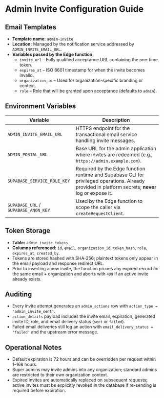 # Admin Invite Configuration Guide

## Email Templates
- **Template name:** `admin-invite`
- **Location:** Managed by the notification service addressed by `ADMIN_INVITE_EMAIL_URL`.
- **Variables passed by the Edge function:**
  - `invite_url` – Fully qualified acceptance URL containing the one-time token.
  - `expires_at` – ISO 8601 timestamp for when the invite becomes invalid.
  - `organization_id` – Used for organization-specific branding or context.
  - `role` – Role that will be granted upon acceptance (defaults to `admin`).

## Environment Variables
| Variable | Description |
| --- | --- |
| `ADMIN_INVITE_EMAIL_URL` | HTTPS endpoint for the transactional email service handling invite messages. |
| `ADMIN_PORTAL_URL` | Base URL for the admin application where invites are redeemed (e.g., `https://admin.example.com`). |
| `SUPABASE_SERVICE_ROLE_KEY` | Required by the Edge function runtime and Supabase CLI for privileged operations. Already provided in platform secrets; **never** log or expose it. |
| `SUPABASE_URL` / `SUPABASE_ANON_KEY` | Used by the Edge function to scope the caller via `createRequestClient`. |

## Token Storage
- **Table:** `admin_invite_tokens`
- **Columns referenced:** `id`, `email`, `organization_id`, `token_hash`, `role`, `expires_at`, `created_by`.
- Tokens are stored hashed with SHA-256; plaintext tokens only appear in the email payload and response redirect URL.
- Prior to inserting a new invite, the function prunes any expired record for the same email + organization and aborts with `409` if an active invite already exists.

## Auditing
- Every invite attempt generates an `admin_actions` row with `action_type = 'admin_invite_sent'`.
- `action_details` payload includes the invite email, expiration, generated invite ID, role, and email delivery status (`sent` or `failed`).
- Failed email deliveries still log an action with `email_delivery_status = 'failed'` and the upstream error message.

## Operational Notes
- Default expiration is 72 hours and can be overridden per request within 1–168 hours.
- Super admins may invite admins into any organization; standard admins are restricted to their own organization context.
- Expired invites are automatically replaced on subsequent requests; active invites must be explicitly revoked in the database if re-sending is required before expiration.
